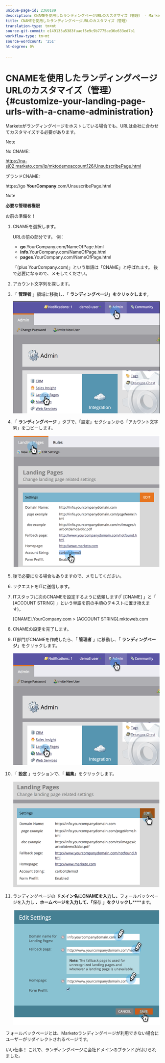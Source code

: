 ```yaml
---
unique-page-id: 2360189
description: CNAMEを使用したランディングページURLのカスタマイズ（管理） - Marketto Docs — 製品ドキュメント
title: CNAMEを使用したランディングページURLのカスタマイズ（管理）
translation-type: tm+mt
source-git-commit: e149133a5383faaef5e9c9b7775ae36e633ed7b1
workflow-type: tm+mt
source-wordcount: '251'
ht-degree: 0%

---
```



# CNAMEを使用したランディングページURLのカスタマイズ（管理） {#customize-your-landing-page-urls-with-a-cname-administration}

Marketoがランディングページをホストしている場合でも、URLは会社に合わせてカスタマイズする必要があります。

>[!NOTE]
>
>No CNAME:
>
>https://na-sj02.marketo.com/lp/mktodemoaccount126/UnsubscribePage.html
>
>ブランドCNAME:
>
>https://go **YourCompany**.com/UnsuscribePage.html

>[!NOTE]
>
>**必要な管理者権限**

お前の準備を！

1. CNAMEを選択します。

   URLの前の部分です。 例：

   * **go**.YourCompany.com/NameOfPage.html
   * **info**.YourCompany.com/NameOfPage.html
   * **pages**.YourCompany.com/NameOfPage.html

   「(plus YourCompany.com)」という単語は「CNAME」と呼ばれます。 後で必要になるので、メモしてください。

1. アカウント文字列を探します。

1. 「 **管理者** 」領域に移動し、「 **ランディングページ」をクリックします**。

   ![](assets/image2014-9-16-13-3a9-3a44.png)

1. 「 **ランディングページ** 」タブで、「設定」セクションから「アカウント文字列」をコピーします。

   ![](assets/image2014-9-16-13-3a9-3a57.png)

1. 後で必要になる場合もありますので、メモしてください。

1. リクエストをITに送信します。

1. ITスタッフに次のCNAMEを設定するように依頼します(「 [CNAME] 」と「 [ACCOUNT STRING] 」という単語を前の手順のテキストに置き換えます)。

   [CNAME].YourCompany.com > [ACCOUNT STRING].mktoweb.com

1. CNAMEの設定を完了します。

1. IT部門がCNAMEを作成したら、「 **管理者** 」に移動し、「 **ランディングページ**」をクリックします。

   ![](assets/image2014-9-16-13-3a10-3a14.png)

1. 「 **設定** 」セクションで、「 **編集**」をクリックします。

   ![](assets/image2014-9-16-13-3a10-3a31.png)

1. ランディングページの **ドメイン名にCNAMEを入力し、**&#x200B;フォールバックページを入力し **、ホームページを入力して、「**&#x200B;保存 **」をクリックし******&#x200B;ます。

   ![](assets/image2014-9-16-13-3a10-3a45.png)

フォールバックページとは、Marketoランディングページが利用できない場合にユーザーがリダイレクトされるページです。

いい仕事！ これで、ランディングページに会社ドメインのブランドが付けられました。
